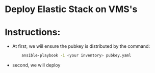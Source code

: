 # Deploy Elastic Stack on VMS's

# Instructions:
* At first, we wiil ensure the pubkey is distributed by the    command:
  ``` bash
      ansible-playbook -i <your inventory> pubkey.yaml
  ```

* second, we will deploy 
